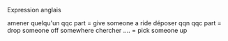 Expression anglais



amener quelqu'un qqc part = give someone a ride
déposer qqn qqc part = drop someone off somewhere
chercher .... = pick someone up

